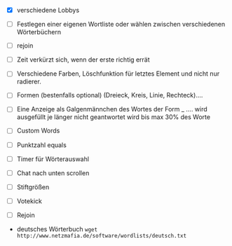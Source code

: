 - [x] verschiedene Lobbys
- [ ] Festlegen einer eigenen Wortliste oder wählen zwischen verschiedenen Wörterbüchern
- [ ] rejoin
- [ ] Zeit verkürzt sich, wenn der erste richtig errät
- [ ] Verschiedene Farben, Löschfunktion für letztes Element und nicht nur radierer.
- [ ] Formen (bestenfalls optional) (Dreieck, Kreis, Linie, Rechteck)....
- [ ] Eine Anzeige als Galgenmännchen des Wortes der Form      _ .... wird ausgefüllt je länger nicht geantwortet wird bis max 30% des Worte
- [ ] Custom Words
- [ ] Punktzahl equals
- [ ] Timer für Wörterauswahl
- [ ] Chat nach unten scrollen
- [ ] Stiftgrößen
- [ ] Votekick
- [ ] Rejoin


-  deutsches Wörterbuch `wget http://www.netzmafia.de/software/wordlists/deutsch.txt`